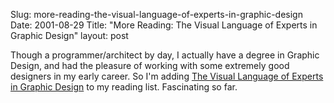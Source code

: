 Slug: more-reading-the-visual-language-of-experts-in-graphic-design
Date: 2001-08-29
Title: "More Reading: The Visual Language of Experts in Graphic Design"
layout: post

Though a programmer/architect  by day, I actually have a degree in Graphic Design, and had the pleasure of working with some extremely good designers in my early career. So I&#39;m adding <a href="http://lieber.www.media.mit.edu/people/lieber/Lieberary/Graphic-Design/Expert-Design/Expert-Design.html">The Visual Language of Experts in Graphic Design</a> to my reading list. Fascinating so far.
